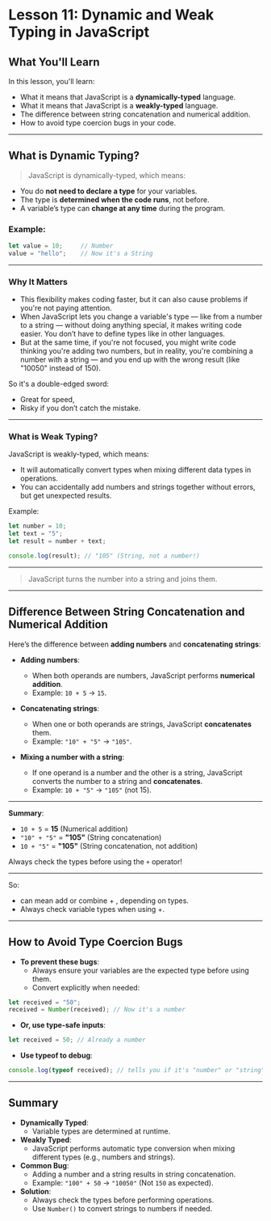 # Lesson 11: Dynamic and Weak Typing in JavaScript

## What You'll Learn

In this lesson, you'll learn:

- What it means that JavaScript is a **dynamically-typed** language.
- What it means that JavaScript is a **weakly-typed** language.
- The difference between string concatenation and numerical addition.
- How to avoid type coercion bugs in your code.

---

## What is Dynamic Typing?

> JavaScript is dynamically-typed, which means:

- You do **not need to declare a type** for your variables.
- The type is **determined when the code runs**, not before.
- A variable’s type can **change at any time** during the program.

### Example:

```js
let value = 10;     // Number
value = "hello";    // Now it's a String
```
---

### Why It Matters
- This flexibility makes coding faster, but it can also cause problems if you're not paying attention.
- When JavaScript lets you change a variable's type — like from a number to a string — without doing anything special, it makes writing code easier. You don’t have to define types like in other languages.
- But at the same time, if you're not focused, you might write code thinking you're adding two numbers, but in reality, you're combining a number with a string — and you end up with the wrong result (like "10050" instead of 150).

So it's a double-edged sword:
- Great for speed,
- Risky if you don’t catch the mistake.
---
 ### What is Weak Typing?
JavaScript is weakly-typed, which means:

- It will automatically convert types when mixing different data types in operations.
- You can accidentally add numbers and strings together without errors, but get unexpected results.

Example:
```js
let number = 10;
let text = "5";
let result = number + text;

console.log(result); // "105" (String, not a number!)
```
---
>JavaScript turns the number into a string and joins them.
---
##  Difference Between String Concatenation and Numerical Addition

Here’s the difference between **adding numbers** and **concatenating strings**:

- **Adding numbers**: 
    - When both operands are numbers, JavaScript performs **numerical addition**.
    - Example: `10 + 5` → `15`.

- **Concatenating strings**: 
    - When one or both operands are strings, JavaScript **concatenates** them.
    - Example: `"10" + "5"` → `"105"`.

- **Mixing a number with a string**: 
    - If one operand is a number and the other is a string, JavaScript converts the number to a string and **concatenates**.
    - Example: `10 + "5"` → `"105"` (not 15).

---

**Summary**:
- `10 + 5` = **15** (Numerical addition)
- `"10" + "5"` = **"105"** (String concatenation)
- `10 + "5"` = **"105"** (String concatenation, not addition)

Always check the types before using the `+` operator!

---
So:
- can mean add or combine + , depending on types.
- Always check variable types when using +.

---
## How to Avoid Type Coercion Bugs
- **To prevent these bugs**:
    - Always ensure your variables are the expected type before using them.
    - Convert explicitly when needed:
```js
let received = "50";
received = Number(received); // Now it's a number
```
- **Or, use type-safe inputs**:
 ```js
 let received = 50; // Already a number
```
 - **Use typeof to debug**:
```js
console.log(typeof received); // tells you if it's "number" or "string"
```
---
## Summary

- **Dynamically Typed**:  
    - Variable types are determined at runtime.
- **Weakly Typed**:  
    - JavaScript performs automatic type conversion when mixing different types (e.g., numbers and strings).
- **Common Bug**:  
    - Adding a number and a string results in string concatenation.  
    - Example: `"100" + 50` → `"10050"` (Not `150` as expected).
- **Solution**:  
    - Always check the types before performing operations.  
    - Use `Number()` to convert strings to numbers if needed.



